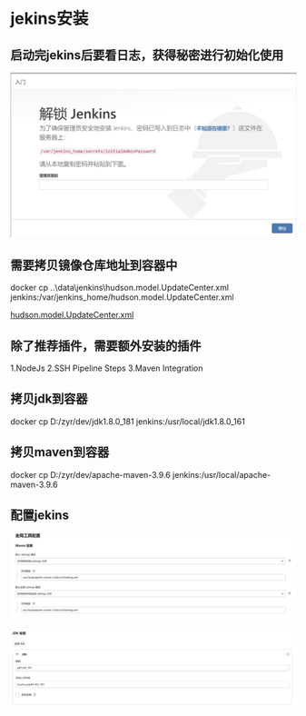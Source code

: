 # jekins安装

## 启动完jekins后要看日志，获得秘密进行初始化使用

![alt text](image.png)

## 需要拷贝镜像仓库地址到容器中

docker cp ..\data\jenkins\hudson.model.UpdateCenter.xml jenkins:/var/jenkins_home/hudson.model.UpdateCenter.xml

[hudson.model.UpdateCenter.xml](hudson.model.UpdateCenter.xml)

## 除了推荐插件，需要额外安装的插件

1.NodeJs
2.SSH Pipeline Steps
3.Maven Integration

## 拷贝jdk到容器

docker cp D:/zyr/dev/jdk1.8.0_181 jenkins:/usr/local/jdk1.8.0_161

## 拷贝maven到容器

docker cp D:/zyr/dev/apache-maven-3.9.6 jenkins:/usr/local/apache-maven-3.9.6

## 配置jekins

![alt text](image-1.png)

![alt text](image-2.png)
